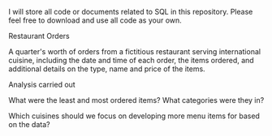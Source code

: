 I will store all code or documents related to SQL in this repository. Please feel free to download and use all code as your own.

Restaurant Orders

A quarter's worth of orders from a fictitious restaurant serving international cuisine, including the date and time of each order, the items ordered, and additional details on the type, name and price of the items.

Analysis carried out

What were the least and most ordered items? What categories were they in?

Which cuisines should we focus on developing more menu items for based on the data?


